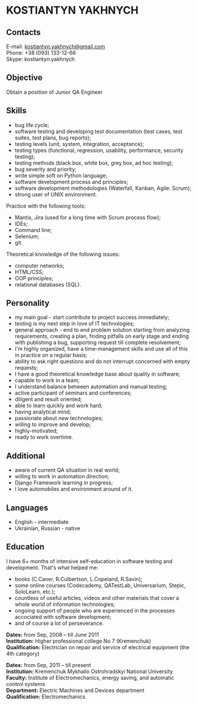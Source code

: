 KOSTIANTYN YAKHNYCH
===================

Contacts
--------

E-mail: kostiantyn.yakhnych@gmail.com  
Phone: +38 (093) 133-12-66  
Skype: kostiantyn.yakhnych  

Objective
---------

Obtain a position of Junior QA Engineer

Skills
------

- bug life cycle;
- software testing and developing test documentation (test cases, test suites, test plans, bug reports);
- testing levels (unit, system, integration, acceptance);
- testing types (functional, regression, usability, performance, security testing);
- testing methods (black box, white box, grey box, ad hoc testing);
- bug severity and priority;
- write simple soft on Python language;
- software development process and principles;
- software development methodologies (Waterfall, Kanban, Agile: Scrum);
- strong user of UNIX environment.

Practice with the following tools:
- Mantis, Jira (used for a long time with Scrum process flow);
- IDEs;
- Command line;
- Selenium;
- git.

Theoretical knowledge of the following issues:
- computer networks;
- HTML/CSS;
- OOP principles;
- relational databases (SQL).

Personality
-----------

- my main goal - start contribute to project success immediately;
- testing is my next step in love of IT technologies;
- general approach - end to end problem solution starting from analyzing requirements, creating a plan, finding pitfalls on early stage and ending with publishing a bug, supporting request till complete resolvement;
- I'm highly organized, have a time-management skills and use all of this in practice on a regular basis;
- ability to ask right questions and do not interrupt concerned with empty requests;
- I have a good theoretical knowledge base about quality in software;
- capable to work in a team;
- I understand balance between automation and manual testing;
- active participant of seminars and conferences;
- diligent and result oriented;
- able to learn quickly and work hard;
- having analytical mind;
- passionate about new technologies;
- willing to improve and develop;
- highly-motivated;
- ready to work overtime.

Additional
----------

- aware of current QA situation in real world;
- willing to work in automation direction;
- Django Framework learning in progress;
- I love automobiles and environment around of it.

Languages
---------

- English - intermediate
- Ukrainian, Russian - native

Education
---------
I have 6+ months of intensive self-education in software testing and development.
That's what helped me:
- books (C.Caner, R.Culbertson, L.Copeland, R.Savin);
- some online courses (Codecademy, QATestLab, Universarium, Stepic, SoloLearn, etc.);
- countless of useful articles, videos and other materials that cover a whole world of information technologies;
- ongoing support of people who are experienced in the processes accociated with software development;
- and of course a lot of perseverance.

**Dates:** from Sep, 2008 – till June 2011  
**Institution:** Higher professional college No 7 (Kremenchuk)  
**Qualification:** Electrician on repair and service of electrical equipment (the 4th category)  

**Dates:** from Sep, 2011 – till present  
**Institution:** Kremenchuk Mykhailo Ostrohradskyi National University  
**Faculty:** Institute of Electromechanics, energy saving, and automatic control systems  
**Department:** Electric Machines and Devices department  
**Qualification:** Electromechanics  








